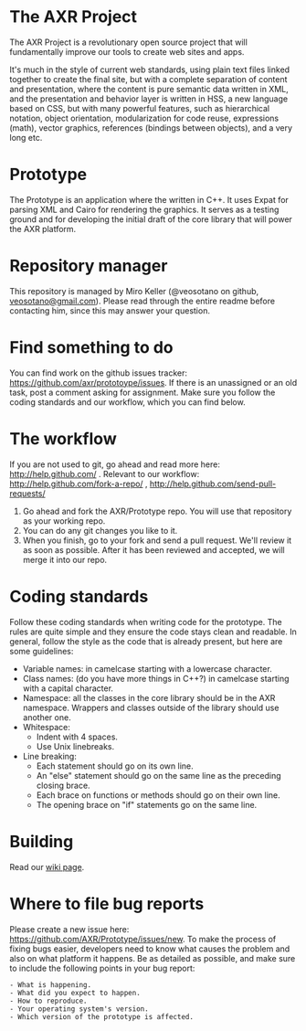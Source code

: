 The AXR Project
===============
The AXR Project is a revolutionary open source project that will fundamentally improve our tools to create web sites and apps.

It's much in the style of current web standards, using plain text files linked together to create the final site, but with a complete separation of content and presentation, where the content is pure semantic data written in XML, and the presentation and behavior layer is written in HSS, a new language based on CSS, but with many powerful features, such as hierarchical notation, object orientation, modularization for code reuse, expressions (math), vector graphics, references (bindings between objects), and a very long etc.

Prototype
=========
The Prototype is an application where the  written in C++. It uses Expat for parsing XML and Cairo for rendering the graphics. It serves as a testing ground and for developing the initial draft of the core library that will power the AXR platform.

Repository manager
===================
This repository is managed by Miro Keller (@veosotano on github, veosotano@gmail.com). Please read through the entire readme before contacting him, since this may answer your question.

Find something to do
====================
You can find work on the github issues tracker: https://github.com/axr/prototoype/issues. If there is an unassigned or an old task, post a comment asking for assignment. Make sure you follow the coding standards and our workflow, which you can find below.

The workflow
============
If you are not used to git, go ahead and read more here: http://help.github.com/ . Relevant to our workflow: http://help.github.com/fork-a-repo/ , http://help.github.com/send-pull-requests/

1. Go ahead and fork the AXR/Prototype repo. You will use that repository as your working repo.
2. You can do any git changes you like to it.
3. When you finish, go to your fork and send a pull request. We'll review it as soon as possible. After it has been reviewed and accepted, we will merge it into our repo.

Coding standards
================
Follow these coding standards when writing code for the prototype. The rules are quite simple and they ensure the code stays clean and readable. In general, follow the style as the code that is already present, but here are some guidelines:

- Variable names: in camelcase starting with a lowercase character.
- Class names: (do you have more things in C++?) in camelcase starting with a capital character.
- Namespace: all the classes in the core library should be in the AXR namespace. Wrappers and classes outside of the library should use another one.
- Whitespace:
  - Indent with 4 spaces.
  - Use Unix linebreaks.
- Line breaking:
    - Each statement should go on its own line.
    - An "else" statement should go on the same line as the preceding closing brace.
    - Each brace on functions or methods should go on their own line.
    - The opening brace on "if" statements go on the same line.

Building
========
Read our [wiki page](http://axr.vg/wiki/Building).

Where to file bug reports
=========================
Please create a new issue here: https://github.com/AXR/Prototype/issues/new. To make the process of fixing bugs easier, developers need to know what causes the problem and also on what platform it happens. Be as detailed as possible, and make sure to include the following points in your bug report:

    - What is happening.
    - What did you expect to happen.
    - How to reproduce.
    - Your operating system's version.
    - Which version of the prototype is affected.